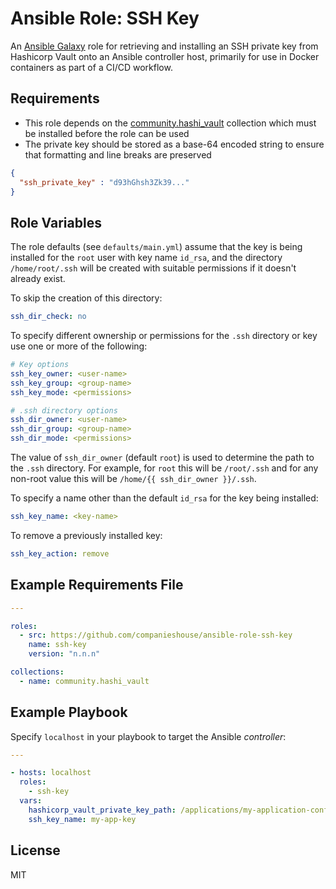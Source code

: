 # Ansible Role: SSH Key

An [Ansible Galaxy](https://galaxy.ansible.com/) role for retrieving and installing an SSH private key from Hashicorp Vault onto an Ansible controller host, primarily for use in Docker containers as part of a CI/CD workflow.

## Requirements

* This role depends on the [community.hashi_vault](https://galaxy.ansible.com/community/hashi_vault?extIdCarryOver=true&sc_cid=701f2000001OH7YAAW) collection which must be installed before the role can be used
* The private key should be stored as a base-64 encoded string to ensure that formatting and line breaks are preserved

```json
{
  "ssh_private_key" : "d93hGhsh3Zk39..."
}
```

## Role Variables

The role defaults (see `defaults/main.yml`) assume that the key is being installed for the `root` user with key name `id_rsa`, and the directory `/home/root/.ssh` will be created with suitable permissions if it doesn't already exist.

To skip the creation of this directory:

```yaml
ssh_dir_check: no
```

To specify different ownership or permissions for the `.ssh` directory or key use one or more of the following:

```yaml
# Key options
ssh_key_owner: <user-name>
ssh_key_group: <group-name>
ssh_key_mode: <permissions>

# .ssh directory options
ssh_dir_owner: <user-name>
ssh_dir_group: <group-name>
ssh_dir_mode: <permissions>
```
The value of `ssh_dir_owner` (default `root`) is used to determine the path to the `.ssh` directory. For example, for `root` this will be `/root/.ssh` and for any non-root value this will be `/home/{{ ssh_dir_owner }}/.ssh`.

To specify a name other than the default `id_rsa` for the key being installed:

```yaml
ssh_key_name: <key-name>
```

To remove a previously installed key:

```yaml
ssh_key_action: remove
```

## Example Requirements File

```yaml
---

roles:
  - src: https://github.com/companieshouse/ansible-role-ssh-key
    name: ssh-key
    version: "n.n.n"

collections:
  - name: community.hashi_vault
```

## Example Playbook

Specify `localhost` in your playbook to target the Ansible _controller_:

```yaml
---

- hosts: localhost
  roles:
    - ssh-key
  vars:
    hashicorp_vault_private_key_path: /applications/my-application-config
    ssh_key_name: my-app-key
```

## License

MIT
